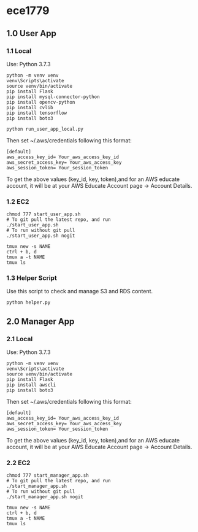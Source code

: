# ece1779


## 1.0 User App


### 1.1 Local
Use: Python 3.7.3
```
python -m venv venv
venv\Scripts\activate
source venv/bin/activate
pip install Flask
pip install mysql-connector-python
pip install opencv-python
pip install cvlib
pip install tensorflow
pip install boto3

python run_user_app_local.py
```

Then set ~/.aws/credentials following this format:

```
[default]
aws_access_key_id= Your_aws_access_key_id
aws_secret_access_key= Your_aws_access_key
aws_session_token= Your_session_token
```

To get the above values (key_id, key, token),and for an AWS educate account, it will be at your  AWS Educate Account page -> Account Details.


### 1.2 EC2
```
chmod 777 start_user_app.sh
# To git pull the latest repo, and run
./start_user_app.sh
# To run without git pull
./start_user_app.sh nogit
```
```
tmux new -s NAME
ctrl + b, d
tmux a -t NAME
tmux ls
```


### 1.3 Helper Script
Use this script to check and manage S3 and RDS content.
```
python helper.py
```


## 2.0 Manager App


### 2.1 Local
Use: Python 3.7.3
```
python -m venv venv
venv\Scripts\activate
source venv/bin/activate
pip install Flask
pip install awscli
pip install boto3
```

Then set ~/.aws/credentials following this format:

```
[default]
aws_access_key_id= Your_aws_access_key_id
aws_secret_access_key= Your_aws_access_key
aws_session_token= Your_session_token
```

To get the above values (key_id, key, token),and for an AWS educate account, it will be at your  AWS Educate Account page -> Account Details.


### 2.2 EC2
```
chmod 777 start_manager_app.sh
# To git pull the latest repo, and run
./start_manager_app.sh
# To run without git pull
./start_manager_app.sh nogit
```
```
tmux new -s NAME
ctrl + b, d
tmux a -t NAME
tmux ls
```

